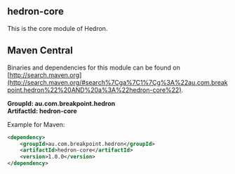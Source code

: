 ## hedron-core

This is the core module of Hedron.

## Maven Central

Binaries and dependencies for this module can be found on [http://search.maven.org](http://search.maven.org/#search%7Cga%7C1%7Cg%3A%22au.com.breakpoint.hedron%22%20AND%20a%3A%22hedron-core%22).

__GroupId: au.com.breakpoint.hedron__  
__ArtifactId: hedron-core__  

Example for Maven:

```xml
<dependency>
    <groupId>au.com.breakpoint.hedron</groupId>
    <artifactId>hedron-core</artifactId>
    <version>1.0.0</version>
</dependency>
```
